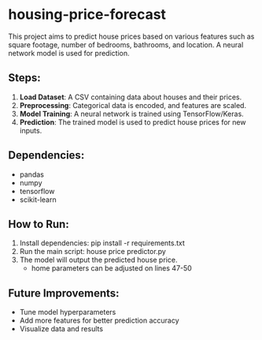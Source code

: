 # housing-price-forecast

This project aims to predict house prices based on various features such as square footage, number of bedrooms, bathrooms, and location. A neural network model is used for prediction.

## Steps:
1. **Load Dataset**: A CSV containing data about houses and their prices.
2. **Preprocessing**: Categorical data is encoded, and features are scaled.
3. **Model Training**: A neural network is trained using TensorFlow/Keras.
4. **Prediction**: The trained model is used to predict house prices for new inputs.

## Dependencies:
- pandas
- numpy
- tensorflow
- scikit-learn

## How to Run:
1. Install dependencies: pip install -r requirements.txt
2. Run the main script: house price predictor.py
3. The model will output the predicted house price.
   - home parameters can be adjusted on lines 47-50

## Future Improvements:
- Tune model hyperparameters
- Add more features for better prediction accuracy
- Visualize data and results
   

